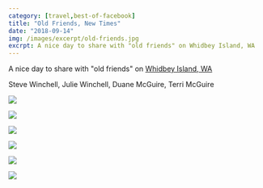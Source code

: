 ```yaml
---
category: [travel,best-of-facebook]
title: "Old Friends, New Times"
date: "2018-09-14"
img: /images/excerpt/old-friends.jpg
excrpt: A nice day to share with "old friends" on Whidbey Island, WA
---
```


A nice day to share with "old friends" on [Whidbey Island, WA](https://www.google.com/maps/place/Whidbey+Island/@47.9761403,-122.4891322,11.5z/data=!4m5!3m4!1s0x548f8a245ab1ca67:0x821486fac51acfa8!8m2!3d47.9982761!4d-122.4395026)

Steve Winchell, Julie Winchell, Duane McGuire, Terri McGuire

![](/images/41717135_10217095871376112_8896001482000695296_n.jpg)

![](/images/41758082_10217095871736121_7871229526489956352_n.jpg)

![](/images/41751568_10217095873296160_5618192491640520704_n.jpg)

![](/images/41710579_10217095872976152_8359546906950500352_n.jpg)

![](/images/41729125_10217095872736146_4184133264040001536_n.jpg)

![](/images/41729557_10217095872336136_1998209237834006528_n.jpg)
